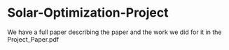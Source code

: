# Solar-Optimization-Project  
We have a full paper describing the paper and the work we did for it in the Project_Paper.pdf
